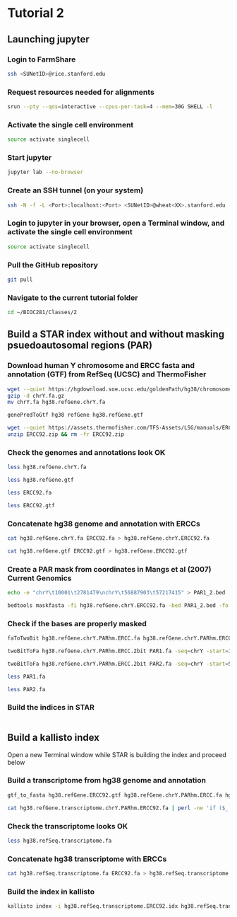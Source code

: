 # Tutorial 2

## Launching jupyter

### Login to FarmShare
```bash
ssh <SUNetID>@rice.stanford.edu
```

### Request resources needed for alignments
```bash
srun --pty --qos=interactive --cpus-per-task=4 --mem=30G SHELL -l
```

### Activate the single cell environment
```bash
source activate singlecell
```

### Start jupyter
```bash
jupyter lab --no-browser
```

### Create an SSH tunnel (on your system)
```bash
ssh -N -f -L <Port>:localhost:<Port> <SUNetID>@wheat<XX>.stanford.edu
```

### Login to jupyter in your browser, open a Terminal window, and activate the single cell environment
```bash
source activate singlecell
```

### Pull the GitHub repository
```bash
git pull
```

### Navigate to the current tutorial folder
```bash
cd ~/BIOC281/Classes/2
```

## Build a STAR index without and without masking psuedoautosomal regions (PAR)

### Download human Y chromosome and ERCC fasta and annotation (GTF) from RefSeq (UCSC) and ThermoFisher
```bash
wget --quiet https://hgdownload.soe.ucsc.edu/goldenPath/hg38/chromosomes/chrY.fa.gz
gzip -d chrY.fa.gz
mv chrY.fa hg38.refGene.chrY.fa

genePredToGtf hg38 refGene hg38.refGene.gtf

wget --quiet https://assets.thermofisher.com/TFS-Assets/LSG/manuals/ERCC92.zip
unzip ERCC92.zip && rm -fr ERCC92.zip
```

### Check the genomes and annotations look OK
```bash
less hg38.refGene.chrY.fa

less hg38.refGene.gtf

less ERCC92.fa

less ERCC92.gtf
```

### Concatenate hg38 genome and annotation with ERCCs
```bash
cat hg38.refGene.chrY.fa ERCC92.fa > hg38.refGene.chrY.ERCC92.fa

cat hg38.refGene.gtf ERCC92.gtf > hg38.refGene.ERCC92.gtf
```

### Create a PAR mask from coordinates in Mangs et al (2007) Current Genomics
```bash
echo -e "chrY\t10001\t2781479\nchrY\t56887903\t57217415" > PAR1_2.bed

bedtools maskfasta -fi hg38.refGene.chrY.ERCC92.fa -bed PAR1_2.bed -fo hg38.refGene.chrY.PARhm.ERCC.fa
```

### Check if the bases are properly masked
```bash
faToTwoBit hg38.refGene.chrY.PARhm.ERCC.fa hg38.refGene.chrY.PARhm.ERCC.2bit

twoBitToFa hg38.refGene.chrY.PARhm.ERCC.2bit PAR1.fa -seq=chrY -start=10000 -end=2781480

twoBitToFa hg38.refGene.chrY.PARhm.ERCC.2bit PAR2.fa -seq=chrY -start=56887902 -end=57217416

less PAR1.fa

less PAR2.fa
```

### Build the indices in STAR
```bash

```

## Build a kallisto index
Open a new Terminal window while STAR is building the index and proceed below

### Build a transcriptome from hg38 genome and annotation
```bash
gtf_to_fasta hg38.refGene.ERCC92.gtf hg38.refGene.chrY.PARhm.ERCC.fa hg38.refGene.transcriptome.ERCC92.fa

cat hg38.refGene.transcriptome.chrY.PARhm.ERCC92.fa | perl -ne 'if ($_ =~/^\>\d+\s+\w+\s+(ERCC\S+)[\+\-]/){print ">$1\n"}elsif($_ =~ /\d+\s+([A-Z]+_\d+_?\d+?)/){print ">$1\n"}else{print $_}' > hg38.refGene.transcriptome.chrY.PARhm.ERCC92.clean.fa
```

### Check the transcriptome looks OK
```bash
less hg38.refSeq.transcriptome.fa
```

### Concatenate hg38 transcriptome with ERCCs
```bash
cat hg38.refSeq.transcriptome.fa ERCC92.fa > hg38.refSeq.transcriptome.ERCC92.fa
```

### Build the index in kallisto
```bash
kallisto index -i hg38.refSeq.transcriptome.ERCC92.idx hg38.refSeq.transcriptome.ERCC92.fa
```

